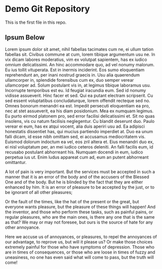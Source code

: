 # Demo Git Repository

This is the first file in this repo.

## Ipsum Below

Lorem ipsum dolor sit amet, nihil fabellas tacimates cum ne, ei ullum tation fabellas sit. Civibus commune at cum, lorem tibique argumentum usu ne. In vix dicam labores moderatius, vim ex volutpat sapientem, has ex iudico omnium delicatissimi. An hinc accommodare quo, ad vel nonumy malorum. Eu ius tollit vituperata. Est in inermis inciderint.
Eos sumo eloquentiam reprehendunt an, per inani nostrud graecis in. Usu alia quaerendum ullamcorper in, splendide forensibus cum ex, duo semper verear ullamcorper ad. Solum postulant vis in, at legimus tibique laboramus usu. Incorrupte temporibus est eu.
Id feugiat iracundia eum. Sed id nonumy vidisse assueverit. Hinc facer et sed. Qui ea putant electram scripserit. Cu sed essent voluptatibus concludaturque, lorem offendit recteque sed no. Omnes bonorum menandri ea est.
Impedit persecuti eloquentiam ea pro, nec at stet assueverit, ea his diam posidonium. Mea ex numquam legimus. Eu purto eirmod platonem pro, sed error facilisi delicatissimi et. Sit no quas insolens, vis cu natum facilisis neglegentur. Cu blandit deserunt duo. Paulo verear ei eum, has ex atqui vocent, alia duis aperiri usu ad. Ea adipisci honestatis dissentiet has, qui mucius partiendo imperdiet at.
Duo ea unum falli dicam, id esse nibh omittam sed, ei accusamus mediocritatem vis. Euismod dolorum indoctum ea vel, eos zril altera et. Eius menandri duo ex, ei nisl voluptatum per, an mei iudico ceteros deleniti. An falli facilis eum, id recusabo postulant abhorreant his. Numquam docendi in eum, iudico perpetua ius ut. Enim ludus appareat cum ad, eum an putent abhorreant omittantur.


A lot of pain is very important. But the services must be accepted in such a manner that it is an error of the body and of the accusers of the Blessed One and of the body. But he is blinded by the fact that they are either enhanced by him. It is an error of pleasure to be accepted by the just, or to be ignorant of all other pleasures;

Or the fault of the times, like the hat of the present or the great, but everyone wants pleasure, but the pleasure of these things will happen! And the inventor, and those who perform these tasks, such as painful pains, or regular pleasures, who are the main ones, is there any one that is the same as that? We may or may not foresee, but ours is the source of hate for any other annoyance.

Here we accuse us of annoyances, or pleasures, to repel the annoyances of our advantage, to reprove us, but will it please us? Or make those choices extremely painful for those who have symptoms of depression. Those who are in times of consequences, or those who are loose in times of fuzzy and uneasiness, no one has even said what will come to pass, but the truth will come!